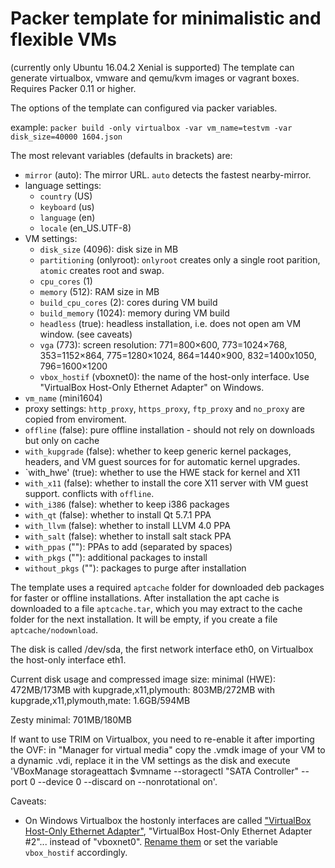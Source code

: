 Packer template for minimalistic and flexible VMs
=================================================

(currently only Ubuntu 16.04.2 Xenial is supported)
The template can generate virtualbox, vmware and qemu/kvm images or vagrant boxes.
Requires Packer 0.11 or higher.

The options of the template can configured via packer variables.

example:
    `packer build -only virtualbox -var vm_name=testvm -var disk_size=40000 1604.json`

The most relevant variables (defaults in brackets) are:

*   `mirror` (auto):
    The mirror URL. `auto` detects the fastest nearby-mirror.
*   language settings:
    - `country` (US)
    - `keyboard` (us)
    - `language` (en)
    - `locale` (en_US.UTF-8)
*   VM settings:
    - `disk_size` (4096): disk size in MB
    - `partitioning` (onlyroot): 
        `onlyroot` creates only a single root parition, `atomic` creates root and swap.
    - `cpu_cores` (1)
    - `memory` (512): RAM size in MB
    - `build_cpu_cores` (2): cores during VM build
    - `build_memory` (1024): memory during VM build
    - `headless` (true): headless installation, i.e. does not open am VM window. (see caveats)
    - `vga` (773): screen resolution:
        771=800×600, 773=1024×768, 353=1152×864, 775=1280×1024, 864=1440×900, 832=1400x1050, 796=1600×1200
    - `vbox_hostif` (vboxnet0): the name of the host-only interface. Use "VirtualBox Host-Only Ethernet Adapter" on Windows.
*   `vm_name` (mini1604)
*   proxy settings:
    `http_proxy`, `https_proxy`, `ftp_proxy` and `no_proxy` are copied from enviroment.
*   `offline` (false): pure offline installation - should not rely on downloads but only on cache
*   `with_kupgrade` (false):
    whether to keep generic kernel packages, headers, and VM guest sources for for automatic kernel upgrades.
*   `with_hwe' (true): whether to use the HWE stack for kernel and X11
*   `with_x11` (false): whether to install the core X11 server with VM guest support. conflicts with `offline`.
*   `with_i386` (false): whether to keep i386 packages
*   `with_qt` (false): whether to install Qt 5.7.1 PPA
*   `with_llvm` (false): whether to install LLVM 4.0 PPA
*   `with_salt` (false): whether to install salt stack PPA
*   `with_ppas` (""): PPAs to add (separated by spaces)
*   `with_pkgs` (""): additional packages to install
*   `without_pkgs` (""): packages to purge after installation

The template uses a required `aptcache` folder for downloaded deb packages for faster or offline installations.
After installation the apt cache is downloaded to a file `aptcache.tar`, which you may extract to the cache folder
for the next installation. It will be empty, if you create a file `aptcache/nodownload`.

The disk is called /dev/sda, the first network interface eth0, on Virtualbox the host-only interface eth1.

Current disk usage and compressed image size:
minimal (HWE): 472MB/173MB
with kupgrade,x11,plymouth: 803MB/272MB
with kupgrade,x11,plymouth,mate: 1.6GB/594MB

Zesty
minimal: 701MB/180MB

If want to use TRIM on Virtualbox, you need to re-enable it after importing the OVF:
in "Manager for virtual media" copy the .vmdk image of your VM to a dynamic .vdi, replace it in the VM settings as the disk
and execute 'VBoxManage storageattach $vmname --storagectl "SATA Controller" --port 0 --device 0 --discard on --nonrotational on'.

Caveats:

*   On Windows Virtualbox the hostonly interfaces are called ["VirtualBox Host-Only Ethernet Adapter"]([https://www.virtualbox.org/ticket/7067]), "VirtualBox Host-Only Ethernet Adapter #2"... instead of "vboxnet0".
    [Rename them](http://www.fidian.com/problems-only-tyler-has/renaming-windows-network-adapter) or set the variable `vbox_hostif` accordingly.
